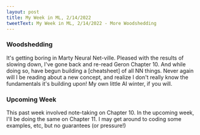 ```yaml
---
layout: post
title: My Week in ML, 2/14/2022
tweetText: My Week in ML, 2/14/2022 - More Woodshedding
---
```


<h3>Woodshedding</h3>
It's getting boring in Marty Neural Net-ville.  Pleased with the results of slowing down, I've gone back and re-read Geron Chapter 10.  And while doing so, have begun building a [cheatsheet] of all NN things.  Never again will I be reading about a new concept, and realize I don't really know the fundamentals it's building upon!  My own little AI winter, if you will.

<h3>Upcoming Week</h3>
This past week involved note-taking on Chapter 10.  In the upcoming week, I'll be doing the same on Chapter 11.  I may get around to coding some examples, etc, but no guarantees (or pressure!)

[cheatsheet]: https://docs.google.com/document/d/1kGfLcnc9ytj6Eyp57ckHXRfG59y1gnEHm8REu9WURzQ/edit?usp=sharing
